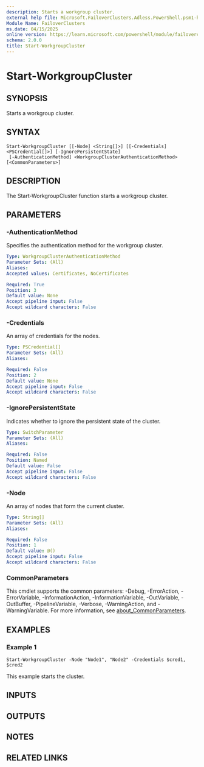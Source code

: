 ```yaml
---
description: Starts a workgroup cluster.
external help file: Microsoft.FailoverClusters.Adless.PowerShell.psm1-help.xml
Module Name: FailoverClusters
ms.date: 04/15/2025
online version: https://learn.microsoft.com/powershell/module/failoverclusters/start-workgroupcluster?view=windowsserver2025-ps&wt.mc_id=ps-gethelp
schema: 2.0.0
title: Start-WorkgroupCluster
---
```


# Start-WorkgroupCluster

## SYNOPSIS
Starts a workgroup cluster.

## SYNTAX

```
Start-WorkgroupCluster [[-Node] <String[]>] [[-Credentials] <PSCredential[]>] [-IgnorePersistentState]
 [-AuthenticationMethod] <WorkgroupClusterAuthenticationMethod> [<CommonParameters>]
```

## DESCRIPTION
The Start-WorkgroupCluster function starts a workgroup cluster.

## PARAMETERS

### -AuthenticationMethod
Specifies the authentication method for the workgroup cluster.

```yaml
Type: WorkgroupClusterAuthenticationMethod
Parameter Sets: (All)
Aliases:
Accepted values: Certificates, NoCertificates

Required: True
Position: 3
Default value: None
Accept pipeline input: False
Accept wildcard characters: False
```

### -Credentials
An array of credentials for the nodes.

```yaml
Type: PSCredential[]
Parameter Sets: (All)
Aliases:

Required: False
Position: 2
Default value: None
Accept pipeline input: False
Accept wildcard characters: False
```

### -IgnorePersistentState
Indicates whether to ignore the persistent state of the cluster.

```yaml
Type: SwitchParameter
Parameter Sets: (All)
Aliases:

Required: False
Position: Named
Default value: False
Accept pipeline input: False
Accept wildcard characters: False
```

### -Node
An array of nodes that form the current cluster.

```yaml
Type: String[]
Parameter Sets: (All)
Aliases:

Required: False
Position: 1
Default value: @()
Accept pipeline input: False
Accept wildcard characters: False
```

### CommonParameters
This cmdlet supports the common parameters: -Debug, -ErrorAction, -ErrorVariable, -InformationAction, -InformationVariable, -OutVariable, -OutBuffer, -PipelineVariable, -Verbose, -WarningAction, and -WarningVariable. For more information, see [about_CommonParameters](http://go.microsoft.com/fwlink/?LinkID=113216).

## EXAMPLES

### Example 1
```
Start-WorkgroupCluster -Node "Node1", "Node2" -Credentials $cred1, $cred2
```

This example starts the cluster.

## INPUTS

## OUTPUTS

## NOTES

## RELATED LINKS